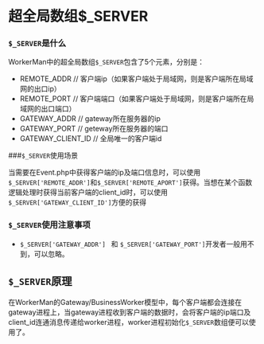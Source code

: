# 超全局数组$_SERVER
### ```$_SERVER```是什么
WorkerMan中的超全局数组```$_SERVER```包含了5个元素，分别是：

  * REMOTE_ADDR // 客户端ip（如果客户端处于局域网，则是客户端所在局域网的出口ip）
  * REMOTE_PORT // 客户端端口（如果客户端处于局域网，则是客户端所在局域网的出口端口）
  * GATEWAY_ADDR // gateway所在服务器的ip
  * GATEWAY_PORT // geteway所在服务器的端口
  * GATEWAY_CLIENT_ID // 全局唯一的客户端id


###```$_SERVER```使用场景

当需要在Event.php中获得客户端的ip及端口信息时，可以使用```$_SERVER['REMOTE_ADDR']```和```$_SERVER['REMOTE_APORT']```获得。当想在某个函数逻辑处理时获得当前客户端的client_id时，可以使用```$_SERVER['GATEWAY_CLIENT_ID']```方便的获得

### ```$_SERVER```使用注意事项
* ```$_SERVER['GATEWAY_ADDR'] ``` 和 ```$_SERVER['GATEWAY_PORT']```开发者一般用不到，可以忽略。

## ```$_SERVER```原理

在WorkerMan的Gateway/BusinessWorker模型中，每个客户端都会连接在gateway进程上，当gateway进程收到客户端的数据时，会将客户端的ip端口及client_id连通消息传递给worker进程，worker进程初始化```$_SERVER```数组便可以使用了。

